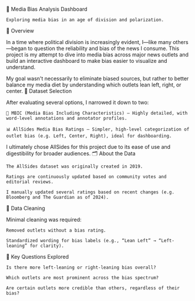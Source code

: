 📰 Media Bias Analysis Dashboard

    Exploring media bias in an age of division and polarization.

📌 Overview

In a time where political division is increasingly evident, I—like many others—began to question the reliability and bias of the news I consume. This project is my attempt to dive into media bias across major news outlets and build an interactive dashboard to make bias easier to visualize and understand.

My goal wasn't necessarily to eliminate biased sources, but rather to better balance my media diet by understanding which outlets lean left, right, or center.
📂 Dataset Selection

After evaluating several options, I narrowed it down to two:

    🧠 MBIC (Media Bias Including Characteristics) – Highly detailed, with word-level annotations and annotator profiles.

    📊 AllSides Media Bias Ratings – Simpler, high-level categorization of outlet bias (e.g. Left, Center, Right), ideal for dashboarding.

I ultimately chose AllSides for this project due to its ease of use and digestibility for broader audiences.
🗂️ About the Data

    The AllSides dataset was originally created in 2019.

    Ratings are continuously updated based on community votes and editorial reviews.

    I manually updated several ratings based on recent changes (e.g. Bloomberg and The Guardian as of 2024).

🔧 Data Cleaning

Minimal cleaning was required:

    Removed outlets without a bias rating.

    Standardized wording for bias labels (e.g., “Lean Left” → “Left-leaning” for clarity).

🎯 Key Questions Explored

    Is there more left-leaning or right-leaning bias overall?

    Which outlets are most prominent across the bias spectrum?

    Are certain outlets more credible than others, regardless of their bias?
